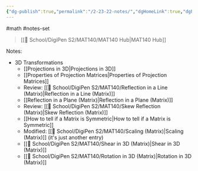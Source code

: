 ```yaml
---
{"dg-publish":true,"permalink":"/2-23-22-notes/","dgHomeLink":true,"dgPassFrontmatter":false}
---
```


#math #notes-set 
> [[🏫 School/DigiPen S2/MAT140/MAT140 Hub|MAT140 Hub]]

Notes:
* 3D Transformations
	* [[Projections in 3D|Projections in 3D]]
	* [[Properties of Projection Matrices|Properties of Projection Matrices]]
	* Review: [[🏫 School/DigiPen S2/MAT140/Reflection in a Line (Matrix)|Reflection in a Line (Matrix)]]
	* [[Reflection in a Plane (Matrix)|Reflection in a Plane (Matrix)]]
	* Review: [[🏫 School/DigiPen S2/MAT140/Skew Reflection (Matrix)|Skew Reflection (Matrix)]]
	* [[How to tell if a Matrix is Symmetric|How to tell if a Matrix is Symmetric]]
	* Modified: [[🏫 School/DigiPen S2/MAT140/Scaling (Matrix)|Scaling (Matrix)]] (it's just another entry)
	* [[🏫 School/DigiPen S2/MAT140/Shear in 3D (Matrix)|Shear in 3D (Matrix)]]
	* [[🏫 School/DigiPen S2/MAT140/Rotation in 3D (Matrix)|Rotation in 3D (Matrix)]]